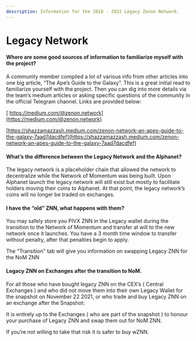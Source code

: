 ```yaml
---
description: Information for the 2018 - 2022 Legacy Zenon Network.
---
```


# Legacy Network

#### Where are some good sources of information to familiarize myself with the project? <a href="q-where-are-some-good-sources-of-information-to-familiarize-myself-with-the-project" id="q-where-are-some-good-sources-of-information-to-familiarize-myself-with-the-project"></a>

A community member compiled a lot of various info from other articles into one big article, “The Ape’s Guide to the Galaxy”. This is a great initial read to familiarize yourself with the project. Then you can dig into more details via the team’s medium articles or asking specific questions of the community in the official Telegram channel. Links are provided below:

[ https://medium.com/@zenon.network](https://medium.com/@zenon.network)

[https://shazzamazzash.medium.com/zenon-network-an-apes-guide-to-the-galaxy-7aad7dacdfef](https://shazzamazzash.medium.com/zenon-network-an-apes-guide-to-the-galaxy-7aad7dacdfef)

#### What’s the difference between the Legacy Network and the Alphanet? <a href="q-whats-the-difference-between-the-legacy-network-and-the-alphanet" id="q-whats-the-difference-between-the-legacy-network-and-the-alphanet"></a>

The legacy network is a placeholder chain that allowed the network to decentralize while the Network of Momentum was being built. Upon Alphanet launch the legacy network will still exist but mostly to facilitate holders moving their coins to Alphanet. At that point, the legacy network’s coins will no longer be traded on exchanges.

#### I have the “old” ZNN, what happens with them? <a href="i-have-the-old-znn-what-happens-with-them" id="i-have-the-old-znn-what-happens-with-them"></a>

You may safely store you PIVX ZNN in the Legacy wallet during the transition to the Network of Momentum and transfer at will to the new network once it launches. You have a 3 month time window to transfer without penalty, after that penalties begin to apply.

The "Transition" tab will give you information on swapping Legacy ZNN for the NoM ZNN

#### Legacy ZNN on Exchanges after the transition to NoM.

For all those who have bought legacy ZNN on the CEX’s ( Central Exchanges ) and who did not move them into their own Legacy Wallet for the snapshot on November 22 2021, or who trade and buy Legacy ZNN on an exchange after the Snapshot:

It is entirely up to the Exchanges ( who are part of the snapshot ) to honour your purchase of Legacy ZNN and swap them out for NoM ZNN.

If you’re not willing to take that risk it is safer to buy wZNN.

#### &#x20;<a href="q-is-there-an-issue-if-i-am-delayed-in-swapping-my-coins-over-to-alphanet-can-i-leave-the-coins-in-t" id="q-is-there-an-issue-if-i-am-delayed-in-swapping-my-coins-over-to-alphanet-can-i-leave-the-coins-in-t"></a>
